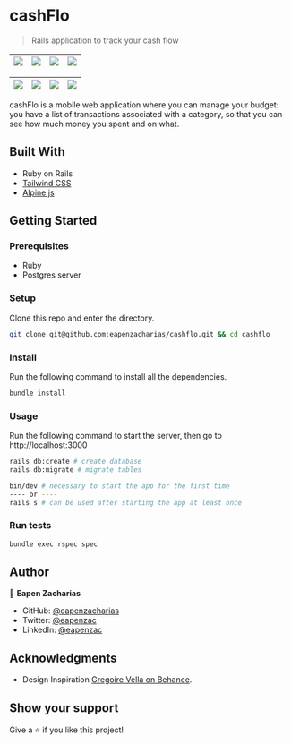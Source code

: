 # cashFlo

> Rails application to track your cash flow

| ![](https://user-images.githubusercontent.com/49812651/161870023-731acda2-e065-4a8d-ab35-d4e0960b2d85.png) | ![](https://user-images.githubusercontent.com/49812651/161870169-a292cd94-d4a6-4ad3-b6db-9ed42f1ade23.png) | ![](https://user-images.githubusercontent.com/49812651/161870268-993ea45b-ccd0-4eb7-9baf-eb778bde6d78.png) | ![](https://user-images.githubusercontent.com/49812651/161870516-d6802bf5-238d-43b8-9ab6-162a8540f4fe.png) |
|:---:|:---:|:---:|:---:|

| ![](https://user-images.githubusercontent.com/49812651/161870318-986c304c-1d4d-43e5-827e-1d3d0fdd9c02.png) | ![](https://user-images.githubusercontent.com/49812651/161870615-264bcd6d-7141-481b-bf55-e431695e84c2.png) | ![](https://user-images.githubusercontent.com/49812651/161870590-32fda25b-f908-444a-8aaf-267ac3fee830.png) | ![](https://user-images.githubusercontent.com/49812651/161871290-1243073c-5103-4c53-a7cc-1a2ce8b87138.png) |
|:---:|:---:|:---:|:---:|

cashFlo is a mobile web application where you can manage your budget: you have a list of transactions associated with a category, so that you can see how much money you spent and on what.

## Built With

- Ruby on Rails
- [Tailwind CSS](https://tailwindcss.com/)
- [Alpine.js](https://alpinejs.dev/)

## Getting Started

### Prerequisites

- Ruby
- Postgres server

### Setup

Clone this repo and enter the directory.

```sh
git clone git@github.com:eapenzacharias/cashflo.git && cd cashflo
```

### Install

Run the following command to install all the dependencies.

```sh
bundle install
```

### Usage

Run the following command to start the server, then go to http://localhost:3000

```sh
rails db:create # create database
rails db:migrate # migrate tables

bin/dev # necessary to start the app for the first time
---- or ----
rails s # can be used after starting the app at least once
```

### Run tests

```sh
bundle exec rspec spec
```

## Author

👤 **Eapen Zacharias**

- GitHub: [@eapenzacharias](https://github.com/eapenzacharias)
- Twitter: [@eapenzac](https://twitter.com/eapenzac)
- LinkedIn: [@eapenzac](https://linkedin.com/in/eapenzac)

## Acknowledgments
- Design Inspiration [Gregoire Vella on Behance](https://www.behance.net/gregoirevella).

## Show your support

Give a ⭐️ if you like this project!
